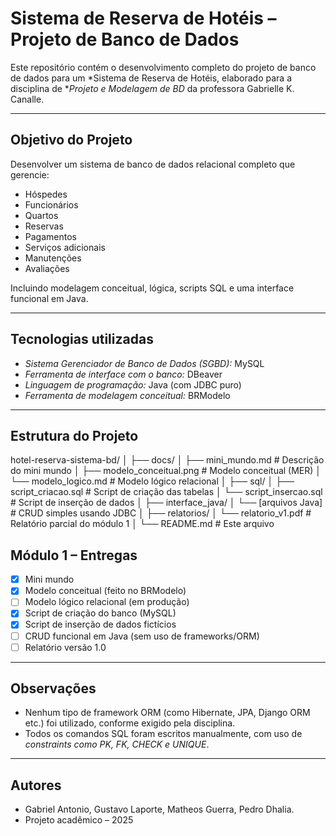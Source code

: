 # Sistema de Reserva de Hotéis – Projeto de Banco de Dados

Este repositório contém o desenvolvimento completo do projeto de banco de dados para um *Sistema de Reserva de Hotéis, elaborado para a disciplina de **Projeto e Modelagem de BD* da professora Gabrielle K. Canalle.

---

## Objetivo do Projeto

Desenvolver um sistema de banco de dados relacional completo que gerencie:

- Hóspedes
- Funcionários
- Quartos
- Reservas
- Pagamentos
- Serviços adicionais
- Manutenções
- Avaliações

Incluindo modelagem conceitual, lógica, scripts SQL e uma interface funcional em Java.

---

## Tecnologias utilizadas

- *Sistema Gerenciador de Banco de Dados (SGBD):* MySQL
- *Ferramenta de interface com o banco:* DBeaver
- *Linguagem de programação:* Java (com JDBC puro)
- *Ferramenta de modelagem conceitual:* BRModelo

---

## Estrutura do Projeto

hotel-reserva-sistema-bd/
│
├── docs/
│   ├── mini_mundo.md             # Descrição do mini mundo
│   ├── modelo_conceitual.png     # Modelo conceitual (MER)
│   └── modelo_logico.md          # Modelo lógico relacional
│
├── sql/
│   ├── script_criacao.sql        # Script de criação das tabelas
│   └── script_insercao.sql       # Script de inserção de dados
│
├── interface_java/
│   └── [arquivos Java]           # CRUD simples usando JDBC
│
├── relatorios/
│   └── relatorio_v1.pdf          # Relatório parcial do módulo 1
│
└── README.md                     # Este arquivo

## Módulo 1 – Entregas

- [x] Mini mundo
- [x] Modelo conceitual (feito no BRModelo)
- [ ] Modelo lógico relacional (em produção)
- [x] Script de criação do banco (MySQL)
- [x] Script de inserção de dados fictícios
- [ ] CRUD funcional em Java (sem uso de frameworks/ORM)
- [ ] Relatório versão 1.0

---

## Observações

- Nenhum tipo de framework ORM (como Hibernate, JPA, Django ORM etc.) foi utilizado, conforme exigido pela disciplina.
- Todos os comandos SQL foram escritos manualmente, com uso de *constraints como PK, FK, CHECK e UNIQUE*.

---

## Autores

- Gabriel Antonio, Gustavo Laporte, Matheos Guerra, Pedro Dhalia.
- Projeto acadêmico – 2025
